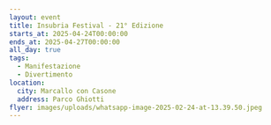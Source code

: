 ```yaml
---
layout: event
title: Insubria Festival - 21° Edizione
starts_at: 2025-04-24T00:00:00
ends_at: 2025-04-27T00:00:00
all_day: true
tags:
  - Manifestazione
  - Divertimento
location:
  city: Marcallo con Casone
  address: Parco Ghiotti
flyer: images/uploads/whatsapp-image-2025-02-24-at-13.39.50.jpeg
---
```

